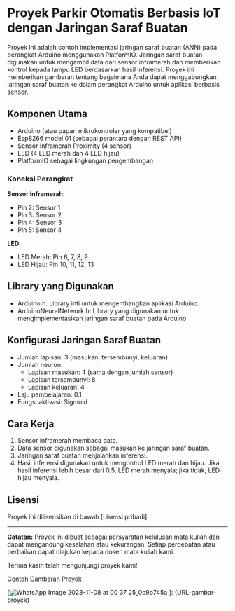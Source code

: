# Proyek Parkir Otomatis Berbasis IoT dengan Jaringan Saraf Buatan

Proyek ini adalah contoh implementasi jaringan saraf buatan (ANN) pada perangkat Arduino menggunakan PlatformIO. Jaringan saraf buatan digunakan untuk mengambil data dari sensor inframerah dan memberikan kontrol kepada lampu LED berdasarkan hasil inferensi. Proyek ini memberikan gambaran tentang bagaimana Anda dapat menggabungkan jaringan saraf buatan ke dalam perangkat Arduino untuk aplikasi berbasis sensor.

## Komponen Utama

- Arduino (atau papan mikrokontroler yang kompatibel)
- Esp8266 model 01 (sebagai perantara dengan REST API)
- Sensor Inframerah Proximity (4 sensor)
- LED (4 LED merah dan 4 LED hijau)
- PlatformIO sebagai lingkungan pengembangan

### Koneksi Perangkat

**Sensor Inframerah:**
- Pin 2: Sensor 1
- Pin 3: Sensor 2
- Pin 4: Sensor 3
- Pin 5: Sensor 4

**LED:**
- LED Merah: Pin 6, 7, 8, 9
- LED Hijau: Pin 10, 11, 12, 13

## Library yang Digunakan

- Arduino.h: Library inti untuk mengembangkan aplikasi Arduino.
- ArduinoNeuralNetwork.h: Library yang digunakan untuk mengimplementasikan jaringan saraf buatan pada Arduino.

## Konfigurasi Jaringan Saraf Buatan

- Jumlah lapisan: 3 (masukan, tersembunyi, keluaran)
- Jumlah neuron:
  - Lapisan masukan: 4 (sama dengan jumlah sensor)
  - Lapisan tersembunyi: 8
  - Lapisan keluaran: 4
- Laju pembelajaran: 0.1
- Fungsi aktivasi: Sigmoid

## Cara Kerja

1. Sensor inframerah membaca data.
2. Data sensor digunakan sebagai masukan ke jaringan saraf buatan.
3. Jaringan saraf buatan menjalankan inferensi.
4. Hasil inferensi digunakan untuk mengontrol LED merah dan hijau. Jika hasil inferensi lebih besar dari 0.5, LED merah menyala; jika tidak, LED hijau menyala.

## Lisensi

Proyek ini dilisensikan di bawah [Lisensi pribadi]

---

**Catatan:**
Proyek ini dibuat sebagai persyaratan kelulusan mata kuliah dan dapat mengandung kesalahan atau kekurangan. Setiap perdebatan atau perbaikan dapat diajukan kepada dosen mata kuliah kami.

Terima kasih telah mengunjungi proyek kami! 

[Contoh Gambaran Proyek]([link-to-project-image])

[![WhatsApp Image 2023-11-08 at 00 37 25_0c9b745a](https://github.com/devanys/Implementasi-ANN-Artificial-Neural-Networks-pada-projek-IoT/assets/145944367/66b204d3-4fd1-431d-8209-86ceed155420)
]: (URL-gambar-proyek)

